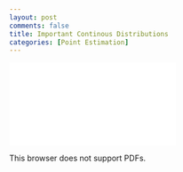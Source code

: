 ```yaml
---
layout: post
comments: false
title: Important Continous Distributions
categories: [Point Estimation]
---
```



<object data="{{ site.url }}{{ site.baseurl }}/assets/pdfs/important-continuous-distributions.pdf" type="application/pdf" width="750px" height="1000px">
    <embed src="{{ site.url }}{{ site.baseurl }}/assets/pdfs/important-continuous-distributions.pdf" type="application/pdf">
        <p>This browser does not support PDFs.</p>
    </embed>
</object>